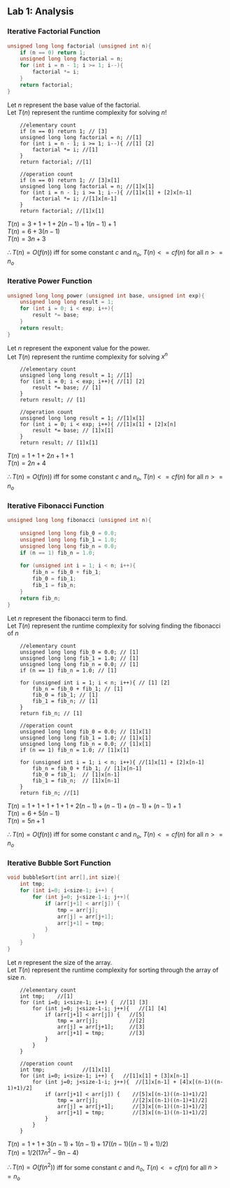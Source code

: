 ## Lab 1: Analysis

### Iterative Factorial Function
```c++
unsigned long long factorial (unsigned int n){
    if (n == 0) return 1;
    unsigned long long factorial = n;
    for (int i = n - 1; i >= 1; i--){ 
        factorial *= i;
    }
    return factorial;
}
```
Let $n$ represent the base value of the factorial.
\
Let $T(n)$ represent the runtime complexity for solving $n!$

```
    //elementary count
    if (n == 0) return 1; // [3]
    unsigned long long factorial = n; //[1]
    for (int i = n - 1; i >= 1; i--){ //[1] [2]
        factorial *= i; //[1]  
    }
    return factorial; //[1]
```
```
    //operation count
    if (n == 0) return 1; // [3]x[1]
    unsigned long long factorial = n; //[1]x[1]
    for (int i = n - 1; i >= 1; i--){ //[1]x[1] + [2]x[n-1]
        factorial *= i; //[1]x[n-1] 
    }
    return factorial; //[1]x[1]
```
$T(n) = 3 + 1 + 1 + 2(n-1) + 1(n-1) + 1$\
$T(n) = 6 + 3(n-1)$\
$T(n) = 3n + 3$ 

$\therefore T(n) = O(f(n))$ iff for some constant $c$ and $n_{o}$, $T(n) <= cf(n)$ for all $n >= n_{o}$


### Iterative Power Function
```c++
unsigned long long power (unsigned int base, unsigned int exp){
    unsigned long long result = 1;
    for (int i = 0; i < exp; i++){
        result *= base;
    }
    return result;
}
```
Let $n$ represent the exponent value for the power.
\
Let $T(n)$ represent the runtime complexity for solving $x^n$

```
    //elementary count
    unsigned long long result = 1; //[1]
    for (int i = 0; i < exp; i++){ //[1] [2]
        result *= base; // [1]
    }
    return result; // [1]
```
```
    //operation count
    unsigned long long result = 1; //[1]x[1]
    for (int i = 0; i < exp; i++){ //[1]x[1] + [2]x[n]
        result *= base; // [1]x[1]
    }
    return result; // [1]x[1]
```
$T(n) = 1 + 1 + 2n + 1 + 1$\
$T(n) = 2n + 4$

$\therefore T(n) = O(f(n))$ iff for some constant $c$ and $n_{o}$, $T(n) <= cf(n)$ for all $n >= n_{o}$

### Iterative Fibonacci Function
```c++
unsigned long long fibonacci (unsigned int n){
   
    unsigned long long fib_0 = 0.0;
    unsigned long long fib_1 = 1.0;
    unsigned long long fib_n = 0.0;
    if (n == 1) fib_n = 1.0;
    
    for (unsigned int i = 1; i < n; i++){
        fib_n = fib_0 + fib_1;
        fib_0 = fib_1;
        fib_1 = fib_n;
    }
    return fib_n;
}
```

Let $n$ represent the fibonacci term to find.
\
Let $T(n)$ represent the runtime complexity for solving finding the fibonacci of $n$

```
    //elementary count
    unsigned long long fib_0 = 0.0; // [1]
    unsigned long long fib_1 = 1.0; // [1]
    unsigned long long fib_n = 0.0; // [1]
    if (n == 1) fib_n = 1.0; // [1]
    
    for (unsigned int i = 1; i < n; i++){ // [1] [2]
        fib_n = fib_0 + fib_1; // [1]
        fib_0 = fib_1; // [1]
        fib_1 = fib_n; // [1]
    }
    return fib_n; // [1]
```
```
    //operation count
    unsigned long long fib_0 = 0.0; // [1]x[1]
    unsigned long long fib_1 = 1.0; // [1]x[1]
    unsigned long long fib_n = 0.0; // [1]x[1]
    if (n == 1) fib_n = 1.0; // [1]x[1]
    
    for (unsigned int i = 1; i < n; i++){ //[1]x[1] + [2]x[n-1]
        fib_n = fib_0 + fib_1; // [1]x[n-1]
        fib_0 = fib_1;  // [1]x[n-1]
        fib_1 = fib_n;  // [1]x[n-1]
    }
    return fib_n; //[1]
```
$T(n) = 1 + 1 + 1 + 1 + 1 + 2(n-1) + (n-1) + (n-1) + (n-1) + 1$\
$T(n) = 6 + 5(n-1)$\
$T(n) = 5n + 1$

$\therefore T(n) = O(f(n))$ iff for some constant $c$ and $n_{o}$, $T(n) <= cf(n)$ for all $n >= n_{o}$

### Iterative Bubble Sort Function
```c++
void bubbleSort(int arr[],int size){
    int tmp;                          
    for (int i=0; i<size-1; i++) {      
        for (int j=0; j<size-1-i; j++){   
            if (arr[j+1] < arr[j]) {    
                tmp = arr[j];             
                arr[j] = arr[j+1];        
                arr[j+1] = tmp;           
            }
        }
    }
}
```

Let $n$ represent the size of the array.
\
Let $T(n)$ represent the runtime complexity for sorting through the array of size $n$.

```
    //elementary count
    int tmp;    //[1]                          
    for (int i=0; i<size-1; i++) {  //[1] [3]    
        for (int j=0; j<size-1-i; j++){   //[1] [4]
            if (arr[j+1] < arr[j]) {   //[5] 
                tmp = arr[j];          //[2]     
                arr[j] = arr[j+1];     //[3]     
                arr[j+1] = tmp;        //[3]   
            }
        }
    }
```
```
    //operation count
    int tmp;            //[1]x[1]                
    for (int i=0; i<size-1; i++) {   //[1]x[1] + [3]x[n-1]   
        for (int j=0; j<size-1-i; j++){  //[1]x[n-1] + [4]x[(n-1)((n-1)+1)/2]
            if (arr[j+1] < arr[j]) {    //[5]x[(n-1)((n-1)+1)/2]
                tmp = arr[j];           //[2]x[(n-1)((n-1)+1)/2]  
                arr[j] = arr[j+1];      //[3]x[(n-1)((n-1)+1)/2]  
                arr[j+1] = tmp;         //[3]x[(n-1)((n-1)+1)/2]  
            }
        }
    }
```
$T(n) = 1 + 1 + 3(n-1) + 1(n-1) + 17((n-1)((n-1)+1)/2)$\
$T(n) = 1/2(17n^2 - 9n -4)$

$\therefore T(n) = O(f(n^2))$ iff for some constant $c$ and $n_{o}$, $T(n) <= cf(n)$ for all $n >= n_{o}$
